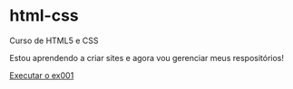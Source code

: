 # html-css
 Curso de HTML5 e CSS

 Estou aprendendo a criar sites e agora vou gerenciar meus respositórios!

 <a href="https://arthur-portella.github.io/html-css/exercicios/ex001/index.html">Executar o ex001</a>